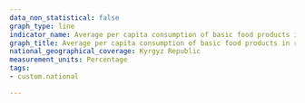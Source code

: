 ```yaml
---
data_non_statistical: false
graph_type: line
indicator_name: Average per capita consumption of basic food products in relation to the average physiological norms of consumption, in
graph_title: Average per capita consumption of basic food products in relation to the average physiological norms of consumption, in%
national_geographical_coverage: Kyrgyz Republic
measurement_units: Percentage
tags:
- custom.national

---
```

